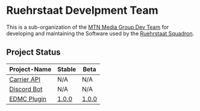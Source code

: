 # Ruehrstaat Develpment Team

This is a sub-organization of the [MTN Media Group Dev Team](https://github.com/MTN-Media-Dev-Team) for developing and maintaining the Software used by the [Ruehrstaat Squadron](https://ruehrstaat.de).

## Project Status

| Project-Name | Stable | Beta |
|--------------|--------|------|
| [Carrier API](https://github.com/Ruehrstaat-Development-Team/Ruehrstaat-API) | N/A | N/A |
| [Discord Bot](https://github.com/Ruehrstaat-Development-Team/Ruehrstaat-Discord-Bot) | N/A | N/A |
| [EDMC Plugin](https://github.com/Ruehrstaat-Development-Team/Ruehrstaat-Carrier-EDMC-Plugin) | [1.0.0](https://github.com/Ruehrstaat-Development-Team/Ruehrstaat-Carrier-EDMC-Plugin/releases) | [1.0.0](https://github.com/Ruehrstaat-Development-Team/Ruehrstaat-Carrier-EDMC-Plugin/releases) |
